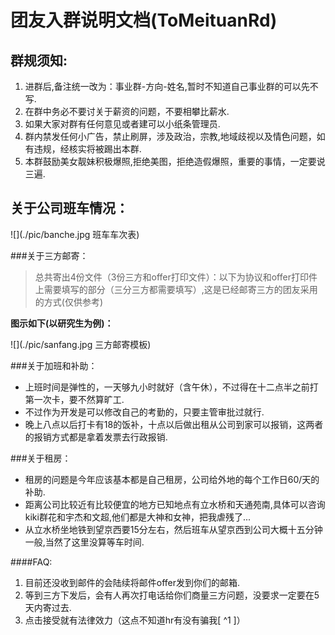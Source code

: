 # **团友入群说明文档(ToMeituanRd)**

## 群规须知:

1. 进群后,备注统一改为：事业群-方向-姓名,暂时不知道自己事业群的可以先不写.
2. 在群中务必不要讨关于薪资的问题，不要相攀比薪水.
3. 如果大家对群有任何意见或者建可以小纸条管理员.
4. 群内禁发任何小广告，禁止刷屏，涉及政治，宗教,地域歧视以及情色问题，如有违规，经核实将被踢出本群.
5. 本群鼓励美女靓妹积极爆照,拒绝美图，拒绝造假爆照，重要的事情，一定要说三遍.

## 关于公司班车情况：

![](./pic/banche.jpg 班车车次表)

###关于三方邮寄：

> 总共寄出4份文件（3份三方和offer打印文件）：以下为协议和offer打印件上需要填写的部分（三分三方都需要填写）,这是已经邮寄三方的团友采用的方式(仅供参考)

**图示如下(以研究生为例)：**

![](./pic/sanfang.jpg 三方邮寄模板)


###关于加班和补助：

- 上班时间是弹性的，一天够九小时就好（含午休），不过得在十二点半之前打第一次卡，要不然算旷工.
- 不过作为开发是可以修改自己的考勤的，只要主管审批过就行.
- 晚上八点以后打卡有18的饭补，十点以后做出租从公司到家可以报销，这两者的报销方式都是拿着发票去行政报销.

###关于租房：

* 租房的问题是今年应该基本都是自己租房，公司给外地的每个工作日60/天的补助.
* 距离公司比较近有比较便宜的地方已知地点有立水桥和天通苑南,具体可以咨询kiki群花和宇杰和文超,他们都是大神和女神，把我虐残了...
* 从立水桥坐地铁到望京西要15分左右，然后班车从望京西到公司大概十五分钟一般,当然了这里没算等车时间.

####FAQ:

1. 目前还没收到邮件的会陆续将邮件offer发到你们的邮箱.
2. 等到三方下发后，会有人再次打电话给你们商量三方问题，没要求一定要在5天内寄过去.
3. 点击接受就有法律效力（这点不知道hr有没有骗我[ ^1 ]）

[^1]:  当然啦，你看到这个地方就知道这句话不是我说的，哈哈

